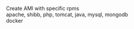 Create AMI with specific rpms   
    apache, shibb, php, tomcat, java, mysql, mongodb   
    docker  
